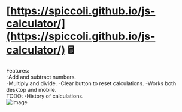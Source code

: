# [https://spiccoli.github.io/js-calculator/](https://spiccoli.github.io/js-calculator/) 🖩
Features:
<br>
-Add and subtract numbers.<br>
-Multiply and divide.
-Clear button to reset calculations.
-Works both desktop and mobile.<br>
TODO:
-History of calculations.<br>
![image](https://github.com/user-attachments/assets/8ea998f2-8480-4b08-9565-20e5d4cad6f1)


